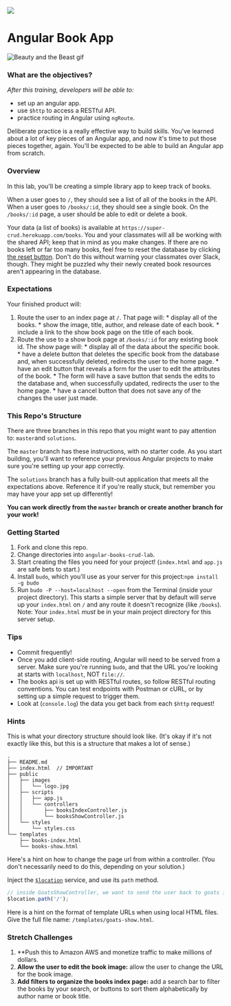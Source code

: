 <!--
Location: SF
-->

![](https://ga-dash.s3.amazonaws.com/production/assets/logo-9f88ae6c9c3871690e33280fcf557f33.png)

# Angular Book App

![Beauty and the Beast gif](https://camo.githubusercontent.com/be499bc7145dcf2442b7b0b2cff5558a2ab14b18/68747470733a2f2f6d656469612e67697068792e636f6d2f6d656469612f6f465069506771776f663450652f67697068792e676966)
### What are the objectives?
<!-- specific/measurable goal for students to achieve -->
*After this training, developers will be able to:*

- set up an angular app.
- use `$http` to access a RESTful API.
- practice routing in Angular using `ngRoute`.


Deliberate practice is a really effective way to build skills. You've learned about a lot of key pieces of an Angular app, and now it's time to put those pieces together, again.  You'll be expected to be able to build an Angular app from scratch.

### Overview

In this lab, you'll be creating a simple library app to keep track of books.

When a user goes to `/`, they should see a list of all of the books in the API. When a user goes to `/books/:id`, they should see a single book. On the `/books/:id` page, a user should be able to edit or delete a book.

Your data (a list of books) is available at `https://super-crud.herokuapp.com/books`. You and your classmates will all be working with the shared API; keep that in mind as you make changes.  If there are no books left or far too many books, feel free to reset the database by clicking [the reset button](http://super-crud.herokuapp.com/reset). Don't do this without warning your classmates over Slack, though. They might be puzzled why their newly created book resources aren't appearing in the database.

### Expectations

Your finished product will:

  1. Route the user to an index page at `/`. That page will:
    * display all of the books.
    * show the image, title, author, and release date of each book.
    * include a link to the show book page on the title of each book.
  2. Route the use to a show book page at `/books/:id` for any existing book id. The show page will:
    * display all of the data about the specific book.
    * have a delete button that deletes the specific book from the database and, when successfully deleted, redirects the user to the home page.
    * have an edit button that reveals a form for the user to edit the attributes of the book.
    * The form will have a save button that sends the edits to the database and, when successfully updated, redirects the user to the home page.
    * have a cancel button that does not save any of the changes the user just made.

### This Repo's Structure

There are three branches in this repo that you might want to pay attention to: `master`and `solutions`.

The `master` branch has these instructions, with no starter code. As you start building, you'll want to reference your previous Angular projects to make sure you're setting up your app correctly.

The `solutions` branch has a fully built-out application that meets all the expectations above. Reference it if you're really stuck, but remember you may have your app set up differently!

**You can work directly from the `master` branch or create another branch for your work!**

### Getting Started

1. Fork and clone this repo.
2. Change directories into `angular-books-crud-lab`.
3. Start creating the files you need for your project! (`index.html` and `app.js` are safe bets to start.)
4. Install `budo`, which you'll use as your server for this project:`npm install -g budo`
5. Run `budo -P --host=localhost --open` from the Terminal (inside your project directory). This starts a simple server that by default will serve up your `index.html` on `/` and any route it doesn't recognize (like `/books`).  Note: Your `index.html` *must* be in your main project directory for this server setup.

### Tips

* Commit frequently!
* Once you add client-side routing,  Angular will need to be served from a server. Make sure you're running `budo`, and that the URL you're looking at starts with `localhost`, NOT `file://`.
* The books api is set up with RESTful routes, so follow RESTful routing conventions.  You can test endpoints with Postman or cURL, or by setting up a simple request to trigger them.
* Look at (`console.log`) the data you get back from each `$http` request!

### Hints

This is what your directory structure should look like. (It's okay if it's not exactly like this, but this is a structure that makes a lot of sense.)

```
.
├── README.md
├── index.html  // IMPORTANT
├── public
│   ├── images
│   │   └── logo.jpg
│   ├── scripts
│   │   ├── app.js
│   │   └── controllers
│   │       ├── booksIndexController.js
│   │       └── booksShowController.js
│   └── styles
│       └── styles.css
└── templates
    ├── books-index.html
    └── books-show.html
```

Here's a hint on how to change the page url from within a controller. (You don't necessarily need to do this, depending on your solution.)

Inject the [`$location`](https://docs.angularjs.org/api/ng/service/$location) service, and use its `path` method.

```js  
// inside GoatsShowController, we want to send the user back to goats index (home page) automatically
$location.path('/');
```
     

Here is a hint on the format of template URLs when using local HTML files.
    Give the full file name: `/templates/goats-show.html`.
  

### Stretch Challenges
1. **Push this to Amazon AWS and monetize traffic to make millions of dollars.
2. **Allow the user to edit the book image:** allow the user to change the URL for the book image.
3. **Add filters to organize the books index page:** add a search bar to filter the books by your search, or buttons to sort them alphabetically by author name or book title.
